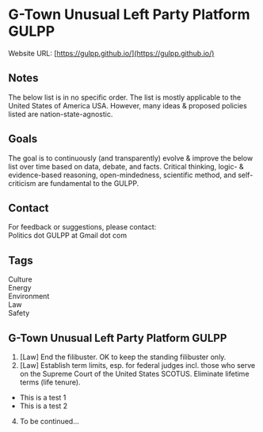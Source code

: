 # G-Town Unusual Left Party Platform GULPP
Website URL: [https://gulpp.github.io/](https://gulpp.github.io/)

## Notes
The below list is in no specific order. The list is mostly applicable to the United States of America USA. However, many ideas & proposed policies listed are nation-state-agnostic.

## Goals
The goal is to continuously (and transparently) evolve & improve the below list over time based on data, debate, and facts. Critical thinking, logic- & evidence-based reasoning, open-mindedness, scientific method, and self-criticism are fundamental to the GULPP.

## Contact
For feedback or suggestions, please contact:  
Politics dot GULPP at Gmail dot com

## Tags
Culture  
Energy  
Environment  
Law  
Safety

## G-Town Unusual Left Party Platform GULPP
1. [Law] End the filibuster. OK to keep the standing filibuster only.
2. [Law] Establish term limits, esp. for federal judges incl. those who serve on the Supreme Court of the United States SCOTUS. Eliminate lifetime terms (life tenure).
- This is a test 1
- This is a test 2
4. To be continued...